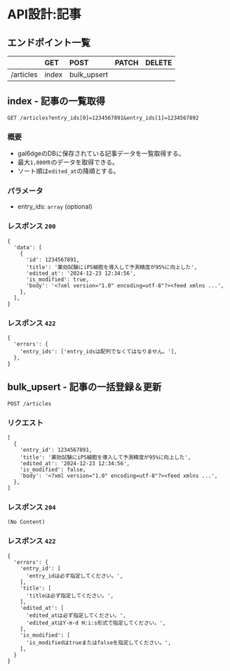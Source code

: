 # API設計:記事

## エンドポイント一覧

||GET|POST|PATCH|DELETE|
|:--|:--|:--|:--|:--|
|/articles|index|bulk_upsert|||

## index - 記事の一覧取得

```
GET /articles?entry_ids[0]=1234567891&entry_ids[1]=1234567892
```

### 概要

- gal6dgeのDBに保存されている記事データを一覧取得する。
- 最大`1,000件`のデータを取得できる。
- ソート順は`edited_at`の降順とする。

### パラメータ

- entry_ids: `array` (optional)

### レスポンス `200`

```
{
  'data': [
    {
      'id': 1234567891,
      'title': '薬効試験にiPS細胞を導入して予測精度が95%に向上した',
      'edited_at': '2024-12-23 12:34:56',
      'is_modified': true,
      'body': '<?xml version="1.0" encoding=utf-8"?><feed xmlns ...',
    },
  ],
}
```

### レスポンス `422`

```
{
  'errors': {
    'entry_ids': ['entry_idsは配列でなくてはなりません。'],
  },
}
```

## bulk_upsert - 記事の一括登録＆更新

```
POST /articles
```

### リクエスト

```
[
  {
    'entry_id': 1234567891,
    'title': '薬効試験にiPS細胞を導入して予測精度が95%に向上した',
    'edited_at': '2024-12-23 12:34:56',
    'is_modified': false,
    'body': '<?xml version="1.0" encoding=utf-8"?><feed xmlns ...',
  },
]
```

### レスポンス `204`

```
(No Content)
```

### レスポンス `422`

```
{
  'errors': {
    'entry_id': [
      'entry_idは必ず指定してください。',
    ],
    'title': [
      'titleは必ず指定してください。',
    ],
    'edited_at': [
      'edited_atは必ず指定してください。',
      'edited_atはY-m-d H:i:s形式で指定してください。',
    ],
    'is_modified': [
      'is_modifiedはtrueまたはfalseを指定してください。',
    ],
  }
}
```
